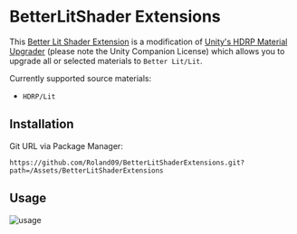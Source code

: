 # BetterLitShader Extensions

This [Better Lit Shader Extension](https://assetstore.unity.com/packages/vfx/shaders/better-lit-shader-189232) is a modification of [Unity's HDRP Material Upgrader](https://github.com/Unity-Technologies/Graphics/tree/master/com.unity.render-pipelines.high-definition) (please note the Unity Companion License) which allows you to upgrade all or selected materials to `Better Lit/Lit`.

Currently supported source materials:

* `HDRP/Lit`

## Installation

Git URL via Package Manager:

`https://github.com/Roland09/BetterLitShaderExtensions.git?path=/Assets/BetterLitShaderExtensions`


## Usage

![usage](https://user-images.githubusercontent.com/10963432/118094148-a652a100-b3ce-11eb-8a7b-340ecec38bb6.png)




